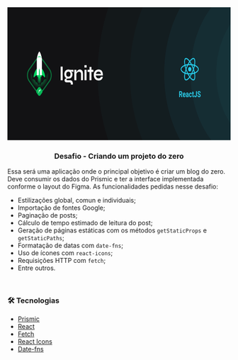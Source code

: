 <img src="./cover-reactjs.png" alt="Ignite" height="300px" width=100% >

<h3 align="center"> Desafio - Criando um projeto do zero</h3>

Essa será uma aplicação onde o principal objetivo é criar um blog do zero. Deve consumir os dados do Prismic e ter a interface implementada conforme o layout do Figma. As funcionalidades pedidas nesse desafio:

- Estilizações global, comun e individuais;
- Importação de fontes Google;
- Paginação de posts;
- Cálculo de tempo estimado de leitura do post;
- Geração de páginas estáticas com os métodos `getStaticProps` e `getStaticPaths`;
- Formatação de datas com `date-fns`;
- Uso de ícones com `react-icons`;
- Requisições HTTP com `fetch`;
- Entre outros.

<br>

### 🛠 Tecnologias

- [Prismic](https://prismic.io/)
- [React](https://pt-br.reactjs.org/)
- [Fetch](https://developer.mozilla.org/pt-BR/docs/Web/API/Fetch_API/Using_Fetch)
- [React Icons](https://react-icons.github.io/react-icons/)
- [Date-fns](https://date-fns.org/docs/Getting-Started)
